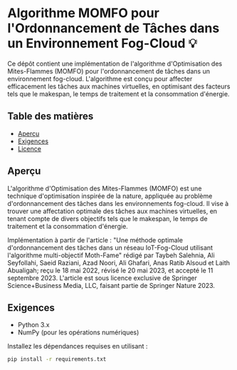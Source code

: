 # Algorithme MOMFO pour l'Ordonnancement de Tâches dans un Environnement Fog-Cloud 💡

Ce dépôt contient une implémentation de l'algorithme d'Optimisation des Mites-Flammes (MOMFO) pour l'ordonnancement de tâches dans un environnement fog-cloud. L'algorithme est conçu pour affecter efficacement les tâches aux machines virtuelles, en optimisant des facteurs tels que le makespan, le temps de traitement et la consommation d'énergie.

## Table des matières

- [Aperçu](#aperçu)
- [Exigences](#exigences)
- [Licence](#licence)

## Aperçu

L'algorithme d'Optimisation des Mites-Flammes (MOMFO) est une technique d'optimisation inspirée de la nature, appliquée au problème d'ordonnancement des tâches dans les environnements fog-cloud. Il vise à trouver une affectation optimale des tâches aux machines virtuelles, en tenant compte de divers objectifs tels que le makespan, le temps de traitement et la consommation d'énergie.

Implémentation à partir de l'article :
"Une méthode optimale d'ordonnancement des tâches dans un réseau IoT-Fog-Cloud utilisant l'algorithme multi-objectif Moth-Fame" rédigé par Taybeh Salehnia, Ali Seyfollahi, Saeid Raziani, Azad Noori, Ali Ghafari, Anas Ratib Alsoud et Laith Abualigah; reçu le 18 mai 2022, révisé le 20 mai 2023, et accepté le 11 septembre 2023. L'article est sous licence exclusive de Springer Science+Business Media, LLC, faisant partie de Springer Nature 2023.

## Exigences

- Python 3.x
- NumPy (pour les opérations numériques)

Installez les dépendances requises en utilisant :

```bash
pip install -r requirements.txt
